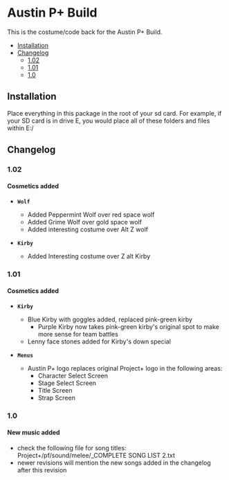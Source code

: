 # Austin P+ Build

This is the costume/code back for the Austin P+ Build.

* [Installation](#installation)
* [Changelog](#changelog)
  * [1.02](#102)
  * [1.01](#101)
  * [1.0](#10)


## Installation

Place everything in this package in the root of your sd card. For example, if your SD card is in drive E, you would place all of these folders and files within E:/

## Changelog

### 1.02

#### Cosmetics added

* **`Wolf`**
  * Added Peppermint Wolf over red space wolf
  * Added Grime Wolf over gold space wolf
  * Added interesting costume over Alt Z wolf

* **`Kirby`**
  * Added Interesting costume over Z alt Kirby

### 1.01

#### Cosmetics added
* **`Kirby`**
  * Blue Kirby with goggles added, replaced pink-green kirby
    * Purple Kirby now takes pink-green kirby's original spot to make more sense for team battles
  * Lenny face stones added for Kirby's down special

* **`Menus`**
  * Austin P+ logo replaces original Project+ logo in the following areas:
    * Character Select Screen
    * Stage Select Screen
    * Title Screen
    * Strap Screen


### 1.0

#### New music added
* check the following file for song titles: Project+/pf/sound/melee/_COMPLETE SONG LIST 2.txt
* newer revisions will mention the new songs added in the changelog after this revision